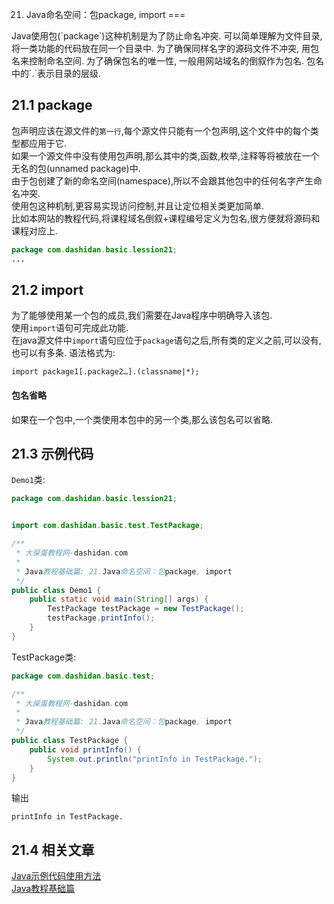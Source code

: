 21. Java命名空间：包package, import
===

<div class="jumbotron">
	<p>Java使用包(`package`)这种机制是为了防止命名冲突. 可以简单理解为文件目录, 将一类功能的代码放在同一个目录中. 为了确保同样名字的源码文件不冲突, 用包名来控制命名空间. 为了确保包名的唯一性, 一般用网站域名的倒叙作为包名. 包名中的`.`表示目录的层级.
	</p>  
</div>  

21.1 package
---

包声明应该在源文件的`第一行`,每个源文件只能有一个包声明,这个文件中的每个类型都应用于它.   
如果一个源文件中没有使用包声明,那么其中的类,函数,枚举,注释等将被放在一个无名的包(unnamed package)中.   
由于包创建了新的命名空间(namespace),所以不会跟其他包中的任何名字产生命名冲突.   
使用包这种机制,更容易实现访问控制,并且让定位相关类更加简单.   
比如本网站的教程代码,将课程域名倒叙+课程编号定义为包名,很方便就将源码和课程对应上.

```java
package com.dashidan.basic.lession21;
...
```

21.2 import
---

为了能够使用某一个包的成员,我们需要在Java程序中明确导入该包.   
使用`import`语句可完成此功能.   
在java源文件中`import`语句应位于`package`语句之后,所有类的定义之前,可以没有,也可以有多条.
语法格式为:

	import package1[.package2…].(classname|*);
  
<div class="bs-callout bs-callout-warning">
    <h4>包名省略</h4>
	<p>如果在一个包中,一个类使用本包中的另一个类,那么该包名可以省略.</p>
</div>

21.3 示例代码
---   
`Demo1`类:
```java
package com.dashidan.basic.lession21;


import com.dashidan.basic.test.TestPackage;

/**
 * 大屎蛋教程网-dashidan.com
 *
 * Java教程基础篇: 21.Java命名空间：包package, import
 */
public class Demo1 {
    public static void main(String[] args) {
        TestPackage testPackage = new TestPackage();
        testPackage.printInfo();
    }
}

```
TestPackage类:

```java
package com.dashidan.basic.test;

/**
 * 大屎蛋教程网-dashidan.com
 *
 * Java教程基础篇: 21.Java命名空间：包package, import
 */
public class TestPackage {
    public void printInfo() {
        System.out.println("printInfo in TestPackage.");
    }
}

```
输出

	printInfo in TestPackage.
	
21.4 相关文章
---
[Java示例代码使用方法](http://localhost/article/java/addenda/Java示例代码使用方法.html)   
[Java教程基础篇](http://localhost/article/java/basic/index.html)   